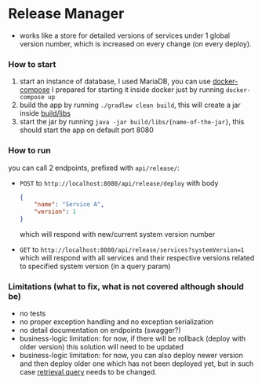 # Release Manager
- works like a store for detailed versions of services under 1 global version number, which is increased on every change
  (on every deploy).

### How to start
1. start an instance of database, I used MariaDB, you can use [docker-compose](docker-compose.yaml) I prepared
  for starting it inside docker just by running `docker-compose up`
2. build the app by running `./gradlew clean build`, this will create a jar inside [build/libs](build/libs)
3. start the jar by running `java -jar build/libs/{name-of-the-jar}`, this should start the app on default port 8080

### How to run
you can call 2 endpoints, prefixed with `api/release/`:
* `POST` to `http://localhost:8080/api/release/deploy` with body
  ```json
  {
      "name": "Service A",
      "version": 1
  }
  ```
  which will respond with new/current system version number


* `GET` to `http://localhost:8080/api/release/services?systemVersion=1` which will respond with all services and their
  respective versions related to specified system version (in a query param)

### Limitations (what to fix, what is not covered although should be)
- no tests
- no proper exception handling and no exception serialization
- no detail documentation on endpoints (swagger?)
- business-logic limitation: for now, if there will be rollback (deploy with older version) this solution will need
  to be updated
- business-logic limitation: for now, you can also deploy newer version and then deploy older one which has not been
  deployed yet, but in such case [retrieval query](src/main/kotlin/sk/momosilabs/releasemanager/persistence/repository/service_version/ServiceVersionRepository.kt)
  needs to be changed.
